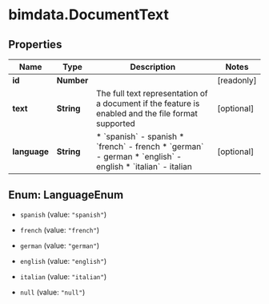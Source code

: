 # bimdata.DocumentText

## Properties

Name | Type | Description | Notes
------------ | ------------- | ------------- | -------------
**id** | **Number** |  | [readonly] 
**text** | **String** | The full text representation of a document if the feature is enabled and the file format supported | [optional] 
**language** | **String** | * &#x60;spanish&#x60; - spanish * &#x60;french&#x60; - french * &#x60;german&#x60; - german * &#x60;english&#x60; - english * &#x60;italian&#x60; - italian | [optional] 



## Enum: LanguageEnum


* `spanish` (value: `"spanish"`)

* `french` (value: `"french"`)

* `german` (value: `"german"`)

* `english` (value: `"english"`)

* `italian` (value: `"italian"`)

* `null` (value: `"null"`)




